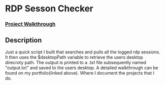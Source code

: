 <h1>RDP Sesson Checker</h1>

### [Project Walkthrough](https://kmac907.tech/)

<h2>Description</h2>

Just a quick script I built that searches and pulls all the logged rdp sessions. It then uses the $desktopPath variable to retrieve the users desktop direcroty path. The output is printed to a .txt file subsequently named "output.txt" and saved to the users desktop. A detailed walkthrough can be found on my portfolio(linked above). Where I document the projects that I do.
